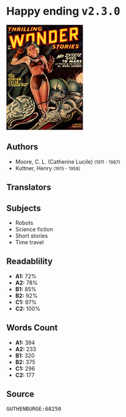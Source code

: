 # Happy ending <kbd>v2.3.0</kbd>

![](./cover.medium.jpg "")

## Authors


 - Moore, C. L. (Catherine Lucile) <small>(1911 - 1987)</small>
 - Kuttner, Henry <small>(1915 - 1958)</small>

## Translators



## Subjects


 - Robots
 - Science fiction
 - Short stories
 - Time travel

## Readablility


 - **A1:** 72%
 - **A2:** 78%
 - **B1:** 85%
 - **B2:** 92%
 - **C1:** 97%
 - **C2:** 100%

## Words Count


 - **A1:** 394
 - **A2:** 233
 - **B1:** 320
 - **B2:** 375
 - **C1:** 296
 - **C2:** 177

## Source


<kbd>GUTHENBURGE:68250</kbd>
